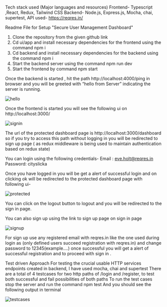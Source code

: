 Tech stack used (Major languages and resources)
          Frontend- Typescript ,React, Redux, Tailwind CSS
          Backend- Node.js, Express.js, Mocha, chai, supertest, 
          API used- https://reqres.in/
        
Readme File for Setup "Secure User Management Dashboard"
1.	Clone the repository from the given github link
2.	Cd ui/app and install necessary dependencies for the frontend using the command npm i
3.	Cd backend and install necessary dependencies for the backend using the command npm i
4.	Start the backend server using the command npm run dev
5.	Start the frontend by command npm start
    
Once the backend is started , hit the path http://localhost:4000/ping in browser and you will be greeted with “hello from Server” indicating the server is running.

![hello](https://github.com/megu2820/Secure-User-Management-Dashboard/assets/66476812/604d0408-d345-47c4-b335-5257547fb406)

Once the frontend is started you will see the following ui on http://localhost:3000/

 ![signin](https://github.com/megu2820/Secure-User-Management-Dashboard/assets/66476812/7007193a-02bd-4c99-9a50-b9e45391f93a)

The url of the protected dashboard page is http://localhost:3000/dashboard so if you try to access this path without logging in you will be redirected to sign up page ( as redux middleware is being used to maintain authentication based on redux state)

You can login using the following credentials-
Email : eve.holt@reqres.in
Password: cityslicka

Once you have logged in you will be get a alert of successful login and on clicking ok will be redirected to the protected dashboard page with following ui-

![protected](https://github.com/megu2820/Secure-User-Management-Dashboard/assets/66476812/180cfb9d-fef0-4b02-abe7-cf7d0ffc9e2c)
 

You can click on the logout button to logout and you will be redirected to the sign in page.

You can also sign up using the link to sign up page on sign in page 

![signup](https://github.com/megu2820/Secure-User-Management-Dashboard/assets/66476812/1ae3f229-f771-407a-8ab5-4d9848686eb4)
 

For sign up use any registered email with reqres.in like the one used during login as (only defined users succeed registration with reqres.in) and change password to 12345(example….) once successful you will get a alert of successful registration and to proceed with sign in .

Test driven Approach
For testing the crucial usable HTTP services endpoints created in backend, I have used mocha, chai and supertest
There are a total of 4 testcases for two http paths of /login and /register, to test both successful and fail possibilities of both paths
To run the test cases stop the server and run the command npm test 
And you should see the following output in terminal 

![testcases](https://github.com/megu2820/Secure-User-Management-Dashboard/assets/66476812/a5ef09cd-5066-49e3-8fdd-489ceb9401e2)


 


